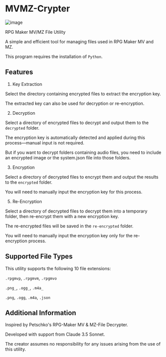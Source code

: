 # MVMZ-Crypter

![image](https://github.com/user-attachments/assets/7c56ba5e-5cc9-42c5-9049-32763b6f2dde)


RPG Maker MV/MZ File Utility

A simple and efficient tool for managing files used in RPG Maker MV and MZ.

This program requires the installation of ``Python``.

<h2>Features</h2>

1. Key Extraction

Select the directory containing encrypted files to extract the encryption key.

The extracted key can also be used for decryption or re-encryption.

2. Decryption

Select a directory of encrypted files to decrypt and output them to the ``decrypted`` folder.

The encryption key is automatically detected and applied during this process—manual input is not required.

But if you want to decrypt folders containing audio files, you need to include an encrypted image or the system.json file into those folders.

3. Encryption

Select a directory of decrypted files to encrypt them and output the results to the ``encrypted`` folder.

You will need to manually input the encryption key for this process.

5. Re-Encryption

Select a directory of decrypted files to decrypt them into a temporary folder, then re-encrypt them with a new encryption key.

The re-encrypted files will be saved in the ``re-encrypted`` folder.

You will need to manually input the encryption key only for the re-encryption process.

<h2>Supported File Types</h2>

This utility supports the following 10 file extensions:

``.rpgmvp``, ``.rpgmvm``, ``.rpgmvo``

``.png_``, ``.ogg_``, ``.m4a_``

``.png``, ``.ogg``, ``.m4a``, ``.json``

<h2>Additional Information</h2>

Inspired by Petschko's RPG-Maker MV & MZ-File Decrypter.

Developed with support from Claude 3.5 Sonnet.

The creator assumes no responsibility for any issues arising from the use of this utility.
